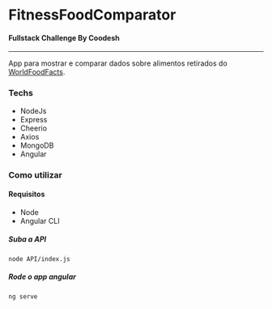 # FitnessFoodComparator

#### Fullstack Challenge By Coodesh

--- 
App para mostrar e comparar dados sobre alimentos retirados do [WorldFoodFacts](https://world.openfoodfacts.org/).

### Techs
- NodeJs
- Express
- Cheerio
- Axios
- MongoDB
- Angular

### Como utilizar
#### Requisitos
- Node
- Angular CLI

##### Suba a API
`node API/index.js`

##### Rode o app angular
`ng serve`